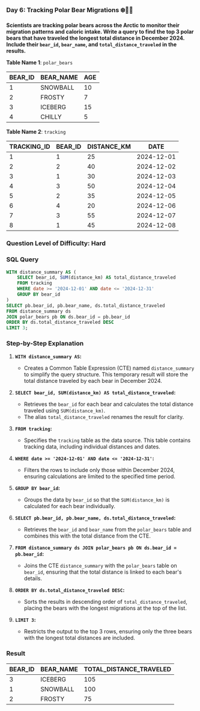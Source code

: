 ### Day 6: Tracking Polar Bear Migrations ❄️🐻‍❄️  

**Scientists are tracking polar bears across the Arctic to monitor their migration patterns and caloric intake. Write a query to find the top 3 polar bears that have traveled the longest total distance in December 2024. Include their `bear_id`, `bear_name`, and `total_distance_traveled` in the results.**  



**Table Name 1**: `polar_bears`  

| BEAR_ID | BEAR_NAME | AGE |  
|---------|-----------|-----|  
| 1       | SNOWBALL  | 10  |  
| 2       | FROSTY    | 7   |  
| 3       | ICEBERG   | 15  |  
| 4       | CHILLY    | 5   |  

**Table Name 2**: `tracking`  

| TRACKING_ID | BEAR_ID | DISTANCE_KM | DATE       |  
|-------------|---------|-------------|------------|  
| 1           | 1       | 25          | 2024-12-01 |  
| 2           | 2       | 40          | 2024-12-02 |  
| 3           | 1       | 30          | 2024-12-03 |  
| 4           | 3       | 50          | 2024-12-04 |  
| 5           | 2       | 35          | 2024-12-05 |  
| 6           | 4       | 20          | 2024-12-06 |  
| 7           | 3       | 55          | 2024-12-07 |  
| 8           | 1       | 45          | 2024-12-08 |  



### **Question Level of Difficulty**: Hard  



### **SQL Query**  
```sql
WITH distance_summary AS (
    SELECT bear_id, SUM(distance_km) AS total_distance_traveled
    FROM tracking
    WHERE date >= '2024-12-01' AND date <= '2024-12-31'
    GROUP BY bear_id
)
SELECT pb.bear_id, pb.bear_name, ds.total_distance_traveled
FROM distance_summary ds
JOIN polar_bears pb ON ds.bear_id = pb.bear_id
ORDER BY ds.total_distance_traveled DESC
LIMIT 3;
```  


### **Step-by-Step Explanation**  

1. **`WITH distance_summary AS`:**  
   - Creates a Common Table Expression (CTE) named `distance_summary` to simplify the query structure. This temporary result will store the total distance traveled by each bear in December 2024.  

2. **`SELECT bear_id, SUM(distance_km) AS total_distance_traveled`:**  
   - Retrieves the `bear_id` for each bear and calculates the total distance traveled using `SUM(distance_km)`.  
   - The alias `total_distance_traveled` renames the result for clarity.  

3. **`FROM tracking`:**  
   - Specifies the `tracking` table as the data source. This table contains tracking data, including individual distances and dates.  

4. **`WHERE date >= '2024-12-01' AND date <= '2024-12-31'`:**  
   - Filters the rows to include only those within December 2024, ensuring calculations are limited to the specified time period.  

5. **`GROUP BY bear_id`:**  
   - Groups the data by `bear_id` so that the `SUM(distance_km)` is calculated for each bear individually.  

6. **`SELECT pb.bear_id, pb.bear_name, ds.total_distance_traveled`:**  
   - Retrieves the `bear_id` and `bear_name` from the `polar_bears` table and combines this with the total distance from the CTE.  

7. **`FROM distance_summary ds JOIN polar_bears pb ON ds.bear_id = pb.bear_id`:**  
   - Joins the CTE `distance_summary` with the `polar_bears` table on `bear_id`, ensuring that the total distance is linked to each bear's details.  

8. **`ORDER BY ds.total_distance_traveled DESC`:**  
   - Sorts the results in descending order of `total_distance_traveled`, placing the bears with the longest migrations at the top of the list.  

9. **`LIMIT 3`:**  
   - Restricts the output to the top 3 rows, ensuring only the three bears with the longest total distances are included.  


### **Result**  
| BEAR_ID | BEAR_NAME | TOTAL_DISTANCE_TRAVELED |  
|---------|-----------|--------------------------|  
| 3       | ICEBERG   | 105                      |  
| 1       | SNOWBALL  | 100                      |  
| 2       | FROSTY    | 75                       |  
